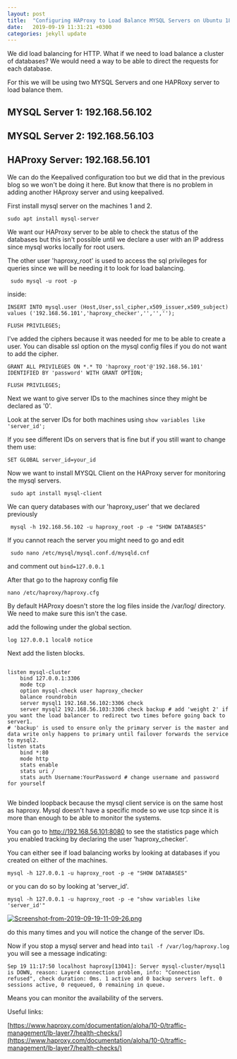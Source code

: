 ```yaml
---
layout: post
title:  "Configuring HAProxy to Load Balance MYSQL Servers on Ubuntu 18.04"
date:   2019-09-19 11:31:21 +0300
categories: jekyll update
---
```



We did load balancing for HTTP. What if we need to load balance a cluster of databases? We would need a way to be able to direct the requests for each database.

For this we will be using two MYSQL Servers and one HAPRoxy server to load balance them. 

## MYSQL Server 1: 192.168.56.102
## MYSQL Server 2: 192.168.56.103
## HAProxy Server: 192.168.56.101

We can do the Keepalived configuration too but we did that in the previous blog so we won't be doing it here. But know that there is no problem in adding another HAproxy server and using keepalived.

First install mysql server on the machines 1 and 2.

`
sudo apt install mysql-server
`

We want our HAProxy server to be able to check the status of the databases but this isn't possible until we declare a user with an IP address since mysql works locally for root users.

The other user 'haproxy_root' is used to access the sql privileges for queries since we will be needing it to look for load balancing.

` sudo mysql -u root -p`

inside:

```
INSERT INTO mysql.user (Host,User,ssl_cipher,x509_issuer,x509_subject) values ('192.168.56.101','haproxy_checker','','','');

FLUSH PRIVILEGES;
```
I've added the ciphers because it was needed for me to be able to create a user. You can disable ssl option on the mysql config files if you do not want to add the cipher.

```
GRANT ALL PRIVILEGES ON *.* TO 'haproxy_root'@'192.168.56.101' IDENTIFIED BY 'password' WITH GRANT OPTION; 

FLUSH PRIVILEGES;
```

Next we want to give server IDs to the machines since they might be declared as '0'.

Look at the server IDs for both machines using `show variables like 'server_id';`

If you see different IDs on servers that is fine but if you still want to change them use:

`SET GLOBAL server_id=your_id`

Now we want to install MYSQL Client on the HAProxy server for monitoring the mysql servers.

` sudo apt install mysql-client`

We can query databases with our 'haproxy_user' that we declared previously 

` mysql -h 192.168.56.102 -u haproxy_root -p -e "SHOW DATABASES"`

If you cannot reach the server you might need to go and edit

` sudo nano /etc/mysql/mysql.conf.d/mysqld.cnf` 

and comment out `bind=127.0.0.1`

After that go to the haproxy config file

` nano /etc/haproxy/haproxy.cfg `


By default HAProxy doesn't store the log files inside the /var/log/ directory. We need to make sure this isn't the case.

add the following under the global section.

`
    log 127.0.0.1 local0 notice
`

Next add the listen blocks.

```

listen mysql-cluster
    bind 127.0.0.1:3306
    mode tcp
    option mysql-check user haproxy_checker
    balance roundrobin
    server mysql1 192.168.56.102:3306 check
    server mysql2 192.168.56.103:3306 check backup # add 'weight 2' if you want the load balancer to redirect two times before going back to server1. 
# 'backup' is used to ensure only the primary server is the master and data write only happens to primary until failover forwards the service to mysql2.
listen stats
    bind *:80
    mode http
    stats enable
    stats uri /
    stats auth Username:YourPassword # change username and password for yourself
    
```
We binded loopback because the mysql client service is on the same host as haproxy. Mysql doesn't have a specific mode so we use tcp since it is more than enough to be able to monitor the systems.

You can go to http://192.168.56.101:8080 to see the statistics page which you enabled tracking by declaring the user 'haproxy_checker'.

You can either see if load balancing works by looking at databases if you created on either of the machines.

`
mysql -h 127.0.0.1 -u haproxy_root -p -e "SHOW DATABASES"
`

or you can do so by looking at 'server_id'.

`
mysql -h 127.0.0.1 -u haproxy_root -p -e "show variables like 'server_id'"
`

[![Screenshot-from-2019-09-19-11-09-26.png](https://i.postimg.cc/hj21hT5y/Screenshot-from-2019-09-19-11-09-26.png)](https://postimg.cc/zbRgcb5K)

do this many times and you will notice the change of the server IDs.

Now if you stop a mysql server and head into `tail -f /var/log/haproxy.log` you will see a message indicating:

```
Sep 19 11:17:50 localhost haproxy[13041]: Server mysql-cluster/mysql1 is DOWN, reason: Layer4 connection problem, info: "Connection refused", check duration: 0ms. 1 active and 0 backup servers left. 0 sessions active, 0 requeued, 0 remaining in queue.
```

Means you can monitor the availability of the servers.

Useful links:

[https://www.haproxy.com/documentation/aloha/10-0/traffic-management/lb-layer7/health-checks/](https://www.haproxy.com/documentation/aloha/10-0/traffic-management/lb-layer7/health-checks/)












